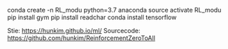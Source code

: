 conda create -n RL_modu python=3.7 anaconda
source activate RL_modu
pip install gym
pip install readchar
conda install tensorflow

Stie: https://hunkim.github.io/ml/
Sourcecode: https://github.com/hunkim/ReinforcementZeroToAll